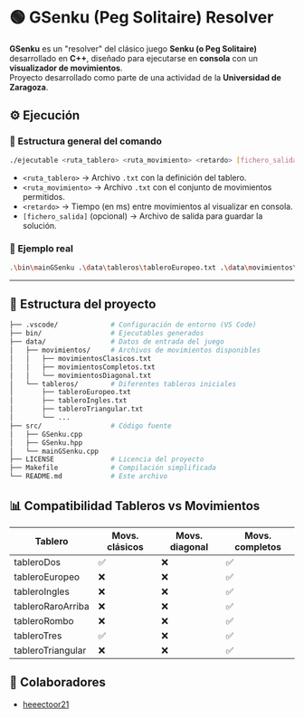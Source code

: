 # 🟢 GSenku (Peg Solitaire) Resolver

**GSenku** es un "resolver" del clásico juego **Senku (o Peg Solitaire)** desarrollado en **C++**, diseñado para ejecutarse en **consola** con un **visualizador de movimientos**.  
Proyecto desarrollado como parte de una actividad de la **Universidad de Zaragoza**.

## ⚙️ Ejecución

### 📌 Estructura general del comando

```bash
./ejecutable <ruta_tablero> <ruta_movimiento> <retardo> [fichero_salida]
```

- `<ruta_tablero>` → Archivo `.txt` con la definición del tablero.
- `<ruta_movimiento>` → Archivo `.txt` con el conjunto de movimientos permitidos.
- `<retardo>` → Tiempo (en ms) entre movimientos al visualizar en consola.
- `[fichero_salida]` (opcional) → Archivo de salida para guardar la solución.

### 📌 Ejemplo real

```bash
.\bin\mainGSenku .\data\tableros\tableroEuropeo.txt .\data\movimientos\movimientosCompletos.txt 1 sol.txt
```

---

## 📂 Estructura del proyecto

```bash
├── .vscode/             # Configuración de entorno (VS Code)
├── bin/                 # Ejecutables generados
├── data/                # Datos de entrada del juego
│   ├── movimientos/     # Archivos de movimientos disponibles
│   │   ├── movimientosClasicos.txt
│   │   ├── movimientosCompletos.txt
│   │   └── movimientosDiagonal.txt
│   └── tableros/        # Diferentes tableros iniciales
│       ├── tableroEuropeo.txt
│       ├── tableroIngles.txt
│       ├── tableroTriangular.txt
│       └── ...
├── src/                 # Código fuente
│   ├── GSenku.cpp
│   ├── GSenku.hpp
│   └── mainGSenku.cpp
├── LICENSE              # Licencia del proyecto
├── Makefile             # Compilación simplificada
└── README.md            # Este archivo
```

## 📊 Compatibilidad Tableros vs Movimientos

| Tablero           | Movs. clásicos | Movs. diagonal | Movs. completos |
| ----------------- | -------------- | -------------- | --------------- |
| tableroDos        | ✅             | ❌             | ✅              |
| tableroEuropeo    | ❌             | ❌             | ✅              |
| tableroIngles     | ❌             | ❌             | ✅              |
| tableroRaroArriba | ❌             | ❌             | ✅              |
| tableroRombo      | ❌             | ❌             | ✅              |
| tableroTres       | ✅             | ❌             | ✅              |
| tableroTriangular | ❌             | ❌             | ✅              |

## 👥 Colaboradores

- [heeectoor21](https://github.com/heeectoor21)
